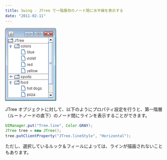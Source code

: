 ```yaml
---
title: Swing - JTree で一階層目のノード間に水平線を表示する
date: "2011-02-11"
---
```


![jtree-line.png](./jtree-line.png)

JTree オブジェクトに対して、以下のようにプロパティ設定を行うと、第一階層（ルートノードの直下）のノード間にラインを表示することができます。

~~~ java
UIManager.put("Tree.line", Color.GRAY);
JTree tree = new JTree();
tree.putClientProperty("JTree.lineStyle", "Horizontal");
~~~

ただし、選択しているルック＆フィールによっては、ラインが描画されないこともあります。

